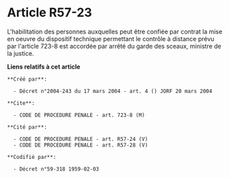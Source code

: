 # Article R57-23

L'habilitation des personnes auxquelles peut être confiée par contrat la mise en oeuvre du dispositif technique permettant le
contrôle à distance prévu par l'article 723-8 est accordée par arrêté du garde des sceaux, ministre de la justice.

**Liens relatifs à cet article**

	**Créé par**:

	  - Décret n°2004-243 du 17 mars 2004 - art. 4 () JORF 20 mars 2004

	**Cite**:

	  - CODE DE PROCEDURE PENALE - art. 723-8 (M)

	**Cité par**:

	  - CODE DE PROCEDURE PENALE - art. R57-24 (V)
	  - CODE DE PROCEDURE PENALE - art. R57-28 (V)

	**Codifié par**:

	  - Décret n°59-318 1959-02-03
